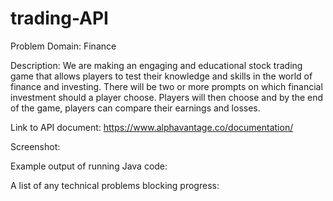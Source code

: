 # trading-API
Problem Domain: Finance

Description: We are making an engaging and educational stock trading game that allows players to test their knowledge 
and skills in the world of finance and investing. There will be two or more prompts on which financial investment 
should a player choose. Players will then choose and by the end of the game, players can compare their earnings and
losses. 

Link to API document: https://www.alphavantage.co/documentation/

Screenshot:

Example output of running Java code:

A list of any technical problems blocking progress: 

